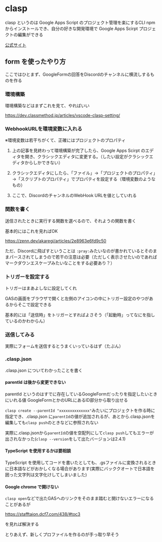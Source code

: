 # clasp

clasp というのは Google Apps Script のプロジェクト管理を楽にするCLI
npm からインストールでき、自分の好きな開発環境で Google Apps Scirpt プロジェクトの編集ができる



[公式サイト](https://github.com/google/clasp)



## form を使ったやり方

ここではひとまず、GoogleFormの回答をDiscordのチャンネルに横流しするものを作る



### 環境構築

環境構築などはまずこれを見て、やればいい

https://dev.classmethod.jp/articles/vscode-clasp-setting/





### WebhookURLを環境変数に入れる

※環境変数は若干ちがくて、正確にはプロジェクトのプロパティ



1. 上の記事を見終わって環境構築が完了したら、Google Apps Scirpt のエディタを開き、クラシックエディタに変更する。（したい設定がクラシックエディタからしかできない）

2. クラシックエディタにしたら、「ファイル」→「プロジェクトのプロパティ」→「スクリプトのプロパティ」でプロパティを設定する（環境変数のようなもの）

3. ここで、DiscordのチャンネルのWebHook URLを値としていれる





### 関数を書く

送信されたときに実行する関数を選べるので、それようの関数を書く

基本的にはこれを見ればOK

https://zenn.dev/akaregi/articles/2e8963e6fd9c50



ただ、Discordに飛ばすということは `:pray:`みたいなのが書かれているとそのままパースされてしまうので若干の注意は必要（ただしく表示させたいのであればマークダウンエスケープみたいなことをする必要あり？）



### トリガーを設定する

トリガーはまあよしなに設定してくれ

GASの画面をブラウザで開くと左側のアイコンの中にトリガー設定のやつがあるからそこで設定できる



基本的には「送信時」をトリガーとすればよさそう（「起動時」ってなにを指しているのかわからん）



### 送信してみる

実際にフォームを送信するとうまくいっているはず（たぶん）





### .clasp.json

.clasp.json についてわかったことを書く



#### parentId は後から変更できない

parentId というのはすでに存在しているGoogleFormだったりを指定したいときにいれる値
GoogleFormとかのURLにあるID部分から取り出せる

`clasp create --parentId "xxxxxxxxxxxxxx"`みたいにプロジェクトを作る時に指定でき、.clasp.json に`parentId`の値が追加されるが、あとから.clasp.jsonを編集しても`clasp push`のときなどに参照されない



実際に.clasp.jsonから`parentId`の値を空配列にして`clasp push`してもエラーが出されなかった(`clasp --version`をして出たバージョンは2.4.1)



#### TypeScript を使用するかは要相談

  TypeScript を使用してコードを書いたとしても、.gsファイルに変換されるときに日本語などがおかしくなる場合があります(実際にバッククオートで日本語を囲った文字列は文字化けしてしまいました)



#### Google chrome で開けない

`clasp open`などで出たGASへのリンクをそのまま踏むと開けないエラーになることがあるが

https://stafftaion.dcf7.com/438/#toc3

を見れば解決する



とりあえず、新しくプロファイルを作るのが手っ取り早そう
